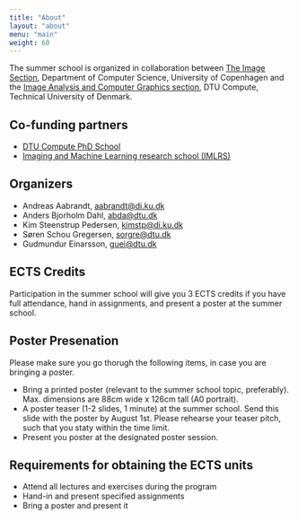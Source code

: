 ```yaml
---
title: "About"
layout: "about"
menu: "main"
weight: 60
---
```


The summer school is organized in collaboration between [The Image Section](http://www.diku.dk/english/research/imagesection/), Department of Computer Science, University of Copenhagen and the [Image Analysis and Computer Graphics section](http://www.compute.dtu.dk/english/research/Image), DTU Compute, Technical University of Denmark.

## Co-funding partners

- [DTU Compute PhD School](http://www.compute.dtu.dk/uddannelse/phd)
- [Imaging and Machine Learning research school (IMLRS)](http://www.diku.dk/forskning/research_school/)

## Organizers

- Andreas Aabrandt, [aabrandt@di.ku.dk](mailto:aabrandt@di.ku.dk)
- Anders Bjorholm Dahl, [abda@dtu.dk](mailto:abda@dtu.dk)
- Kim Steenstrup Pedersen, [kimstp@di.ku.dk](mailto:kimstp@di.ku.dk)
- Søren Schou Gregersen, [sorgre@dtu.dk](mailto:sorgre@dtu.dk)
- Gudmundur Einarsson, [guei@dtu.dk](mailto:guei@dtu.dk)

## ECTS Credits

Participation in the summer school will give you 3 ECTS credits if you have full attendance, hand in assignments, and present a poster at the summer school.

## Poster Presenation

Please make sure you go thorugh the following items, in case you are bringing a poster.

- Bring a printed poster (relevant to the summer school topic, preferably). Max. dimensions are 88cm wide x 126cm tall (A0 portrait). 
- A poster teaser (1-2 slides, 1 minute) at the summer school. Send this slide with the poster by August 1st. Please rehearse your teaser pitch, such that you staty within the time limit.
- Present you poster at the designated poster session.

## Requirements for obtaining the ECTS units

- Attend all lectures and exercises during the program
- Hand-in and present specified assignments
- Bring a poster and present it

